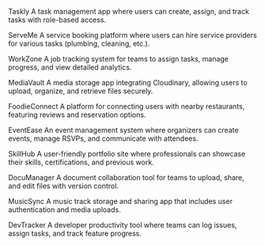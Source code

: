 Taskly A task management app where users can create, assign, and track tasks with role-based access.

ServeMe A service booking platform where users can hire service providers for various tasks (plumbing, cleaning, etc.).

WorkZone A job tracking system for teams to assign tasks, manage progress, and view detailed analytics.

MediaVault A media storage app integrating Cloudinary, allowing users to upload, organize, and retrieve files securely.

FoodieConnect A platform for connecting users with nearby restaurants, featuring reviews and reservation options.

EventEase An event management system where organizers can create events, manage RSVPs, and communicate with attendees.

SkillHub A user-friendly portfolio site where professionals can showcase their skills, certifications, and previous work.

DocuManager A document collaboration tool for teams to upload, share, and edit files with version control.

MusicSync A music track storage and sharing app that includes user authentication and media uploads.

DevTracker A developer productivity tool where teams can log issues, assign tasks, and track feature progress.



<!-- endpoint post : http://localhost:5001/api/v1/hotel/router -->
<!-- 
{
  "name": "Nagpur Central Hotel",
  "location": "Nagpur, Maharashtra",
  "description": "Modern hotel offering comfort and convenience in the heart of Nagpur",
  "pricePerNight": 525,
  "availableRooms": [
    {
      "roomNumber": "141",
      "roomType": "single",
      "capacity": 1,
      "isAvailable": true
    },
    {
      "roomNumber": "142",
      "roomType": "double",
      "capacity": 2,
      "isAvailable": true
    },
    {
      "roomNumber": "143",
      "roomType": "suite",
      "capacity": 3,
      "isAvailable": true
    },
    {
      "roomNumber": "144",
      "roomType": "deluxe",
      "capacity": 2,
      "isAvailable": true
    },
    {
      "roomNumber": "145",
      "roomType": "single",
      "capacity": 1,
      "isAvailable": true
    },
    {
      "roomNumber": "146",
      "roomType": "double",
      "capacity": 2,
      "isAvailable": true
    },
    {
      "roomNumber": "147",
      "roomType": "suite",
      "capacity": 3,
      "isAvailable": true
    },
    {
      "roomNumber": "148",
      "roomType": "deluxe",
      "capacity": 2,
      "isAvailable": true
    },
    {
      "roomNumber": "149",
      "roomType": "single",
      "capacity": 1,
      "isAvailable": true
    },
    {
      "roomNumber": "150",
      "roomType": "double",
      "capacity": 2,
      "isAvailable": true
    },
    {
      "roomNumber": "151",
      "roomType": "suite",
      "capacity": 3,
      "isAvailable": true
    },
    {
      "roomNumber": "152",
      "roomType": "deluxe",
      "capacity": 2,
      "isAvailable": true
    },
    {
      "roomNumber": "153",
      "roomType": "single",
      "capacity": 1,
      "isAvailable": true
    },
    {
      "roomNumber": "154",
      "roomType": "double",
      "capacity": 2,
      "isAvailable": true
    },
    {
      "roomNumber": "155",
      "roomType": "suite",
      "capacity": 3,
      "isAvailable": true
    },
    {
      "roomNumber": "156",
      "roomType": "deluxe",
      "capacity": 2,
      "isAvailable": true
    },
    {
      "roomNumber": "157",
      "roomType": "single",
      "capacity": 1,
      "isAvailable": true
    },
    {
      "roomNumber": "158",
      "roomType": "double",
      "capacity": 2,
      "isAvailable": true
    },
    {
      "roomNumber": "159",
      "roomType": "suite",
      "capacity": 3,
      "isAvailable": true
    },
    {
      "roomNumber": "160",
      "roomType": "deluxe",
      "capacity": 2,
      "isAvailable": true
    }
  ]
}

 -->